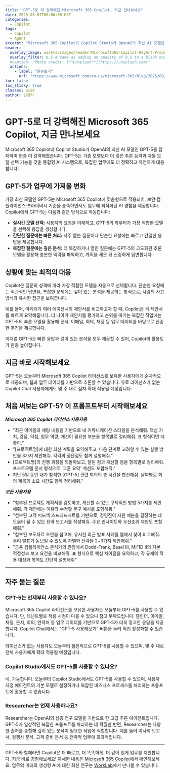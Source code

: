 ```yaml
---
title: "GPT-5로 더 강력해진 Microsoft 365 Copilot, 지금 만나보세요"
date: 2025-08-07T00:00:00 KST
categories:
  - Copilot
tags:
  - Copilot
  - Agent
excerpt: "Microsoft 365 Copilot과 Copilot Studio가 OpenAI의 최신 AI 모델인 GPT-5를 탑재하며 한층 더 강력해졌습니다. GPT-5는 기존 모델보다 더 깊은 추론 능력과 자동 모델 선택 기능을 갖춘 통합형 AI 시스템으로, 복잡한 업무에도 더 정확하고 유연하게 대응합니다."
header:
  overlay_image: assets/images/header/Microsoft365-Copilot-KeyArt-Productivity-6K-01.png
  overlay_filter: 0.5 # same as adding an opacity of 0.5 to a black background
  #caption: "Photo credit: [**Unsplash**](https://unsplash.com)"
  actions:
    - label: "원문보기"
      url: "https://www.microsoft.com/en-us/microsoft-365/blog/2025/08/07/available-today-gpt-5-in-microsoft-365-copilot/"
toc: false
toc_sticky: true
classes: wide
author: 김현지
---
```


# GPT-5로 더 강력해진 Microsoft 365 Copilot, 지금 만나보세요

Microsoft 365 Copilot과 Copilot Studio가 OpenAI의 최신 AI 모델인 GPT-5를 탑재하며 한층 더 강력해졌습니다. GPT-5는 기존 모델보다 더 깊은 추론 능력과 자동 모델 선택 기능을 갖춘 통합형 AI 시스템으로, 복잡한 업무에도 더 정확하고 유연하게 대응합니다.

## GPT-5가 업무에 가져올 변화

가장 최신 모델인 GPT-5는 Microsoft 365 Copilot에 맞춤형으로 적용되어, 보안·컴플라이언스·프라이버시 기준을 충족하면서도 업무에 최적화된 AI 경험을 제공합니다. Copilot에서 GPT-5는 다음과 같은 방식으로 작동합니다:

- **실시간 모델 선택:** 사용자의 요청을 이해하고, GPT-5의 라우터가 가장 적합한 모델을 선택해 응답을 생성합니다.
- **간단한 질문에는 빠른 처리:** 자주 묻는 질문이나 단순한 요청에는 빠르고 간결한 응답을 제공합니다.
- **복잡한 질문에는 깊은 분석:** 더 복잡하거나 열린 질문에는 GPT-5의 고도화된 추론 모델을 활용해 충분한 맥락을 파악하고, 계획을 세운 뒤 신중하게 답변합니다.

## 상황에 맞는 최적의 대응

Copilot은 질문의 성격에 따라 가장 적합한 모델을 자동으로 선택합니다. 단순한 요청에는 직관적인 답변을, 복잡한 문제에는 깊이 있는 분석을 제공하는 방식으로, 사람의 사고방식과 유사한 접근을 보여줍니다.

예를 들어, 마케터가 여러 에이전시의 제안서를 비교하고자 할 때, Copilot은 각 제안서를 빠르게 요약해줍니다. 더 나아가 제안서를 평가하고 순위를 매기는 복잡한 작업에는 GPT-5의 추론 모델을 활용해 문서, 이메일, 회의, 채팅 등 업무 데이터를 바탕으로 신중한 추천을 제공합니다.

이처럼 GPT-5는 빠른 응답과 깊이 있는 분석을 모두 제공할 수 있어, Copilot의 활용도가 한층 높아집니다.

## 지금 바로 시작해보세요

GPT-5는 오늘부터 Microsoft 365 Copilot 라이선스를 보유한 사용자에게 순차적으로 제공되며, 웹과 업무 데이터를 기반으로 추론할 수 있습니다. 유료 라이선스가 없는 Copilot Chat 사용자에게도 몇 주 내로 점차 확대 적용될 예정입니다.

## 처음 써보는 GPT-5? 이 프롬프트부터 시작해보세요

**_Microsoft 365 Copilot 라이선스 사용자용_**

- "최근 이메일과 채팅 내용을 기반으로 내 커뮤니케이션 스타일을 분석해줘. 핵심 가치, 강점, 약점, 업무 역량, 개선이 필요한 부분을 항목별로 정리해줘. 표 형식이면 더 좋아."
- "[프로젝트명]에 대한 최신 계획을 요약해주고, 다음 단계로 고려할 수 있는 실행 방안을 3가지 제안해줘. 각각의 장단점도 함께 설명해줘."
- [프로젝트명]의 진행 과정을 되돌아보고, 잘된 점과 개선할 점을 항목별로 정리해줘. 포스트모템 문서 형식으로 '교훈 요약' 섹션도 포함해줘."
- 지난 5일 동안 내가 참석한 [GPT-5] 관련 회의의 총 시간을 합산해줘. 날짜별로 회의 제목과 소요 시간도 함께 정리해줘."

**_모든 사용자용_**

- "첨부된 프로젝트 계획서를 검토하고, 개선할 수 있는 구체적인 방법 5가지를 제안해줘. 각 제안에는 이유와 수정할 문구 예시를 포함해줘."
- "첨부된 고객 피드백 스프레드시트를 기반으로, 경영진이 자원 배분을 결정하는 데 도움이 될 수 있는 요약 보고서를 작성해줘. 주요 인사이트와 우선순위 제안도 포함해줘."
- "첨부된 보도자료 초안을 참고해, 유사한 최근 발표 사례를 웹에서 찾아 비교해줘. 우리 발표가 돋보일 수 있도록 차별화 전략을 2~3가지 제안해줘."
- "금융 컴플라이언스 분석가의 관점에서 Dodd-Frank, Basel III, MiFID II의 자본 적정성과 보고 요건을 비교해줘. 표 형식으로 핵심 차이점을 요약하고, 각 규제의 적용 대상과 목적도 간단히 설명해줘"

---

## 자주 묻는 질문

### GPT-5는 언제부터 사용할 수 있나요?

Microsoft 365 Copilot 라이선스를 보유한 사용자는 오늘부터 GPT-5를 사용할 수 있습니다. 단, 테넌트별로 적용 시점이 다를 수 있으니 참고 부탁드립니다. 캘린더, 이메일, 채팅, 문서, 회의, 연락처 등 업무 데이터를 기반으로 GPT-5가 더욱 정교한 응답을 제공합니다. Copilot Chat에서는 "GPT-5 사용해보기" 버튼을 눌러 직접 활성화할 수 있습니다.

라이선스가 없는 사용자도 오늘부터 점진적으로 GPT-5를 사용할 수 있으며, 몇 주 내로 전체 사용자에게 확대 적용될 예정입니다.

### Copilot Studio에서도 GPT-5를 사용할 수 있나요?

네, 가능합니다. 오늘부터 Copilot Studio에서도 GPT-5를 사용할 수 있으며, 사용자 지정 에이전트의 기본 모델로 설정하거나 복잡한 비즈니스 프로세스를 처리하는 프롬프트에 활용할 수 있습니다.

### Researcher는 언제 사용하나요?

Researcher는 OpenAI의 심층 연구 모델을 기반으로 한 고급 추론 에이전트입니다. GPT-5가 일상적인 복잡한 프롬프트를 처리하는 데 탁월한 반면, Researcher는 다양한 출처를 종합해 깊이 있는 분석이 필요한 작업에 적합합니다. 예를 들어 이사회 보고서, 경쟁사 분석, 고객 준비 문서 등 전략적 업무에 효과적입니다.

---

GPT-5와 함께라면 Copilot은 더 빠르고, 더 똑똑하게, 더 깊이 있게 업무를 지원합니다. 지금 바로 경험해보세요!
자세한 내용은 [Microsoft 365 Copilot](https://www.microsoft.com/microsoft-365/copilot)에서 확인해보세요. 업무의 미래와 생성형 AI에 대한 최신 연구는 [WorkLab](https://www.microsoft.com/worklab)에서 만나볼 수 있습니다.
